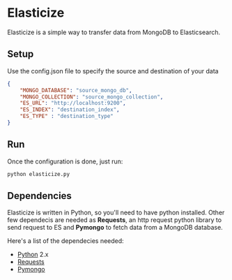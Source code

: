 Elasticize
==========

Elasticize is a simple way to transfer data from MongoDB to Elasticsearch.



Setup
-----
Use the config.json file to specify the source and destination of your data

```json
{
	"MONGO_DATABASE": "source_mongo_db",
	"MONGO_COLLECTION": "source_mongo_collection",
	"ES_URL": "http://localhost:9200",
	"ES_INDEX": "destination_index",
	"ES_TYPE" : "destination_type"
}
```

Run
---
Once the configuration is done, just run:

```python
python elasticize.py
```

Dependencies
------------

Elasticize is written in Python, so you'll need to have python installed.
Other few dependecis are needed as **Requests**, an http request python library to send request to ES and **Pymongo** to fetch data from a MongoDB database.

Here's a list of the dependecies needed:

- [Python](https://www.python.org/downloads/) 2.x
- [Requests](http://docs.python-requests.org/en/master/user/install/#install)
- [Pymongo](https://api.mongodb.org/python/current/installation.html)
